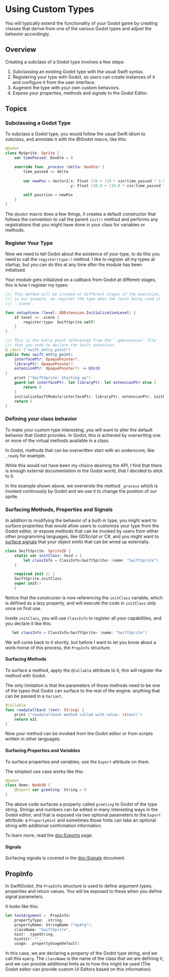 # Using Custom Types

You will typically extend the functionality of your Godot game by creating
classes that derive from one of the various Godot types and adjust the
behavior accordingly.

## Overview

Creating a subclass of a Godot type involves a few steps:

1. Subclassing an existing Godot type with the usual Swift syntax.
2. Registering your type with Godot, so users can create instances of it
and configure it from the user interface.
3. Augment the type with your own custom behaviors.
4. Expose your properties, methods and signals to the Godot Editor.

## Topics

### Subclassing a Godot Type

To subclass a Godot type, you would follow the usual Swift idiom to subclass,
and annotate it with the @Godot macro, like this:

```swift
@Godot
class MySprite: Sprite {
    var timePassed: Double = 0

    override func _process (delta: Double) {
        time_passed += delta
    
        var newPos = Vector2(x: Float (10 + (10 * sin(time_passed * 2.0))),
                             y: Float (10.0 + (10.0 * cos(time_passed * 1.5))))
    
        self.position = newPos
    }
}
```

The `@Godot` macro does a few things, it creates a default constructor that follows
the convention to call the parent `init()` method and performs any registrations
that you might have done in your class for variables or methods.

### Register Your Type

Now we need to tell Godot about the existence of your type, to do this you need
to call the `register(type:)` method.   I like to register all my types at
startup, but you can do this at any time after the module has been initialized.

Your module gets initialized on a callback from Godot at different stages, this
is how I register my types:

```swift
/// This method will be invoked at different stages of the execution,
/// in our example, we register the type when the level being used is
/// `.scene`.

func setupScene (level: GDExtension.InitializationLevel) {
    if level == .scene {
        register(type: SwiftSprite.self)
    }
}

/// This is the entry point referenced from the `.gdextension` file
/// that you used to declare the Swift extension:
@_cdecl ("swift_entry_point")
public func swift_entry_point(
    interfacePtr: OpaquePointer?,
    libraryPtr: OpaquePointer?,
    extensionPtr: OpaquePointer?) -> UInt8
{
    print ("SwiftSprite: Starting up")
    guard let interfacePtr, let libraryPtr, let extensionPtr else {
        return 0
    }
    initializeSwiftModule(interfacePtr, libraryPtr, extensionPtr, initHook: setupScene, deInitHook: { x in })
    return 1
}
```

### Defining your class behavior

To make your custom type interesting, you will want to alter the default
behavior that Godot provides.   In Godot, this is achieved by overwriting one or
more of the virtual methods available in a class.

In Godot, methods that can be overwritten start with an underscore, like
`_ready` for example.  

While this would not have been my choice desining the API, I find that there is
enough external documentation in the Godot  world, that I decided to stick to
it.

In the example shown above, we overwrote the method `_process` which is invoked
continously by Godot and we use it to change the position of our sprite.

### Surfacing Methods, Properties and Signals

In addition to modifying the behavior of a built-in type, you might want to
surface properties that would allow users to customize your type from the Godot
editor, or expose methods that can be invoked by users from either other
programming languages, like GDScript or C#, and you might want to [surface
signals](Signals) that your object emits that can be wired up externally.

```swift
class SwiftSprite: Sprite2D {
    static var initClass: Void = {
        let classInfo = ClassInfo<SwiftSprite> (name: "SwiftSprite")   
    }

    required init () {
	SwiftSprite.initClass
	super.init()
    }
```

Notice that the constructor is now referencing the `initClass` variable, which
is defined as a lazy property, and will execute the code in `initClass` only
once on first use.

Inside `initClass`, you will use ``ClassInfo`` to register all your
capabilities, and you declare it like this:

```swift
   let classInfo = ClassInfo<SwiftSprite> (name: "SwiftSprite")
```

We will come back to it shortly, but before I want to let you know about a
work-horse of this process, the ``PropInfo`` structure.


#### Surfacing Methods

To surface a method, apply the `@Callable` attribute to it, this will register
the method with Godot.

The only limitation is that the parameters of those methods need to be one
of the types that Godot can surface to the rest of the engine: anything that can be
passed in a ``Variant``.


```swift
@Callable
func readyCallback (text: String) {
    print ("readyCallback method called with value: \(text)")
    return nil
}
```

Now your method can be invoked from the Godot editor or from scripts written in other languages.

#### Surfacing Properties and Variables

To surface properties and variables, use the ``Export`` attribute on them.

The simplest use case works like this:

```swift
@Godot
class Demo: Node3D {
    @Export var greeting: String = 0
}
```

The above code surfaces a property called `greeting` to Godot of the
type string.  Strings and numbers can be edited in many interesting 
ways in the Godot editor, and that is exposed via two optional parameters
to the `Export` attribute: a ``PropertyHint`` and sometimes those hints
can take an optional string with additional confirmation information.

To learn more, read the <doc:Exports> page.

#### Signals

Surfacing signals is covered in the <doc:Signals> document.

## PropInfo

In SwiftGodot, the ``PropInfo`` structure is used to define argument types,
properties and return values.  You will be exposed to these when you define 
signal parameters.

It looks like this:

```swift
let textArgument =  PropInfo(
    propertyType: .string,
    propertyName: StringName ("myArg"),
    className: "SwiftSprite",
    hint: .typeString,
    hintStr: "", 
    usage: .propertyUsageDefault)
```

In this case, we are declaring a property of the Godot type string, and we call
this `myArg`.  The `className` is the name of the class that we are defining it,
and we can provide additional hints as to how this might be used (The Godot
editor can provide custom UI Editors based on this information).
